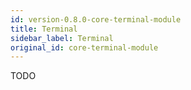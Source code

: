 ```yaml
---
id: version-0.8.0-core-terminal-module
title: Terminal
sidebar_label: Terminal
original_id: core-terminal-module
---
```


TODO
